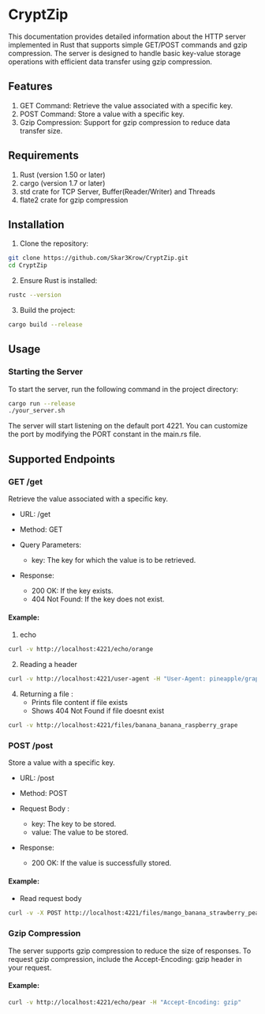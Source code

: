 # CryptZip

This documentation provides detailed information about the HTTP server implemented in Rust that supports simple GET/POST commands and gzip compression. The server is designed to handle basic key-value storage operations with efficient data transfer using gzip compression.

## Features

1. GET Command: Retrieve the value associated with a specific key.
2. POST Command: Store a value with a specific key.
3. Gzip Compression: Support for gzip compression to reduce data transfer size.

## Requirements

1. Rust (version 1.50 or later)
2. cargo (version 1.7 or later)
3. std crate for TCP Server, Buffer(Reader/Writer) and Threads
4. flate2 crate for gzip compression

## Installation

1. Clone the repository:

```sh
git clone https://github.com/Skar3Krow/CryptZip.git
cd CryptZip
```

2. Ensure Rust is installed:

```sh
rustc --version
```

3. Build the project:

```sh
cargo build --release
```

## Usage

### Starting the Server
To start the server, run the following command in the project directory:

```sh
cargo run --release
./your_server.sh
```
The server will start listening on the default port 4221. You can customize the port by modifying the PORT constant in the main.rs file.

## Supported Endpoints
### GET /get

Retrieve the value associated with a specific key.

- URL: /get

- Method: GET

- Query Parameters:

  - key: The key for which the value is to be retrieved.

- Response:
  - 200 OK: If the key exists.
  - 404 Not Found: If the key does not exist.

#### Example:

1. echo
```sh
curl -v http://localhost:4221/echo/orange
```

2. Reading a header
```sh
curl -v http://localhost:4221/user-agent -H "User-Agent: pineapple/grape-orange"
```

4. Returning a file :
   - Prints file content if file exists
   - Shows 404 Not Found if file doesnt exist
```sh
curl -v http://localhost:4221/files/banana_banana_raspberry_grape
```
### POST /post

Store a value with a specific key.

- URL: /post

- Method: POST

- Request Body :

  - key: The key to be stored.
  - value: The value to be stored.
- Response:

  - 200 OK: If the value is successfully stored.
    
#### Example:

- Read request body
```sh
curl -v -X POST http://localhost:4221/files/mango_banana_strawberry_pear -H "Content-Length: 64" -H "Content-Type: application/octet-stream" -d 'pineapple pear raspberry apple blueberry strawberry orange mango'
```

### Gzip Compression
The server supports gzip compression to reduce the size of responses. To request gzip compression, include the Accept-Encoding: gzip header in your request.

#### Example:
```sh
curl -v http://localhost:4221/echo/pear -H "Accept-Encoding: gzip"
```
